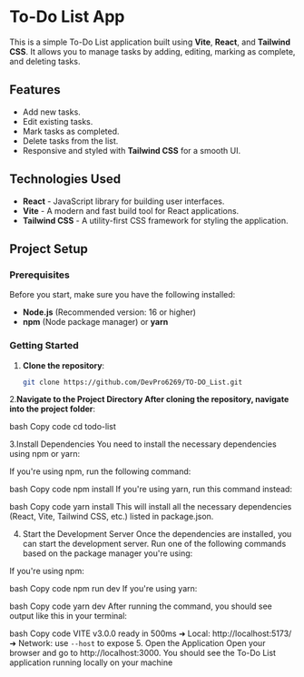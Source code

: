 # To-Do List App

This is a simple To-Do List application built using **Vite**, **React**, and **Tailwind CSS**. It allows you to manage tasks by adding, editing, marking as complete, and deleting tasks.




## Features

- Add new tasks.
- Edit existing tasks.
- Mark tasks as completed.
- Delete tasks from the list.
- Responsive and styled with **Tailwind CSS** for a smooth UI.

## Technologies Used

- **React** - JavaScript library for building user interfaces.
- **Vite** - A modern and fast build tool for React applications.
- **Tailwind CSS** - A utility-first CSS framework for styling the application.

## Project Setup

### Prerequisites

Before you start, make sure you have the following installed:

- **Node.js** (Recommended version: 16 or higher)
- **npm** (Node package manager) or **yarn**

### Getting Started




1. **Clone the repository**:

   ```bash
   git clone https://github.com/DevPro6269/TO-DO_List.git

2.**Navigate to the Project Directory
After cloning the repository, navigate into the project folder**:

bash
Copy code
cd todo-list



3.Install Dependencies
You need to install the necessary dependencies using npm or yarn:

If you're using npm, run the following command:

bash
Copy code
npm install
If you're using yarn, run this command instead:

bash
Copy code
yarn install
This will install all the necessary dependencies (React, Vite, Tailwind CSS, etc.) listed in package.json.

4. Start the Development Server
Once the dependencies are installed, you can start the development server. Run one of the following commands based on the package manager you're using:

If you're using npm:

bash
Copy code
npm run dev
If you're using yarn:

bash
Copy code
yarn dev
After running the command, you should see output like this in your terminal:

bash
Copy code
  VITE v3.0.0  ready in 500ms
  ➜  Local:   http://localhost:5173/
  ➜  Network: use `--host` to expose
5. Open the Application
Open your browser and go to http://localhost:3000. You should see the To-Do List application running locally on your machine

